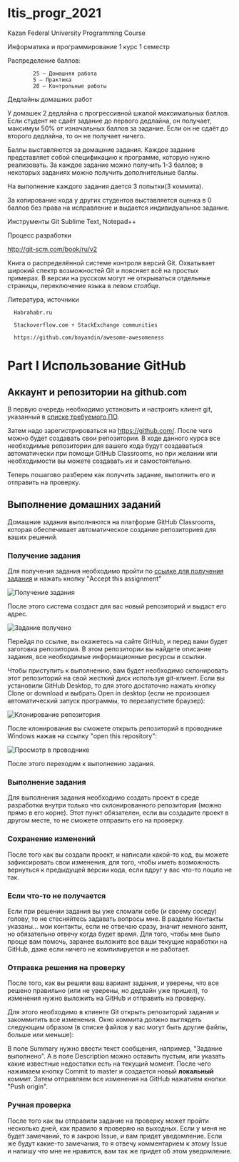 # Itis_progr_2021

Kazan Federal University Programming Course

Информатика и программирование 1 курс 1 семестр

Распределение баллов: 

            25 — Домашняя работа
            5 — Практика
            20 — Контрольные работы


Дедлайны домашних работ



 У домашек 2 дедлайна с прогрессивной шкалой максимальных баллов. Если студент не сдаёт задание до первого дедлайна, он получает,  максимум 50% от изначальных баллов за задание.     Если он не сдаёт до второго дедлайна, то он не получает ничего. 
 
 
Баллы выставляются за домашние задания. Каждое задание представляет собой спецификацию к программе, которую нужно реализовать. За каждое задание можно получить 1-3 баллов; в некоторых заданиях можно получить дополнительные баллы.

На выполнение каждого задания дается 3 попытки(3 коммита).

За копирование кода у других студентов выставляется оценка в 0 баллов без права на исправление и выдается индивидуальное задание.
 
  
   
  
  
  
  Инструменты
  Git
  Sublime Text, Notepad++
  
  
  
  
  
  
  
  
  
Процесс разработки

http://git-scm.com/book/ru/v2

Книга о распределённой системе контроля версий Git. Охватывает широкий спектр возможностей Git и поясняет всё на простых примерах. В версии на русском могут не открываться отдельные страницы, переключение языка в левом столбце.  
  
  
  
  Литература, источники

      Habrahabr.ru
      
      Stackoverflow.com + StackExchange communities
      
      https://github.com/bayandin/awesome-awesomeness



Part I
Использование GitHub
====================

Аккаунт и репозитории на github.com
-----------------------------------

В первую очередь необходимо установить и настроить клиент git, указанный в [списке требуемого ПО](software.md).


Затем надо зарегистрироваться на https://github.com/. После чего можно будет создавать свои репозитории. В ходе данного курса все необходимые репозитории для вашего кода будут создаваться автоматически при помощи GitHub Classrooms, но при желании или необходимости вы можете создавать их и самостоятельно.

Теперь пошагово разберем как получить задание, выполнить его и отправить на проверку.


Выполнение домашних заданий
---------------------------

Домашние задания выполняются на платформе GitHub Classrooms, которая обеспечивает автоматическое создание репозиториев для ваших решений. 

### Получение задания

Для получения задания необходимо пройти по [ссылке для получения задания](README.md#Ссылки-для-получения-домашних-заданий) и нажать кнопку "Accept this assignment"

![Получение задания](img/accept_assignment.png?raw=true "Получение задания")

После этого система создаст для вас новый репозиторий и выдаст его адрес. 

![Задание получено](img/accepted_assignment.png?raw=true "Задание получено")

Перейдя по ссылке, вы окажетесь на сайте GitHub, и перед вами будет заготовка репозитория. В этом репозитории вы найдете описание задания, все необходимые информационные ресурсы и ссылки. 

Чтобы приступить к выполнению, вам будет необходимо склонировать этот репозиторий на свой жесткий диск используя git-клиент.
Если вы установили GitHub Desktop, то для этого достаточно нажать кнопку Clone or download и выбрать Open in desktop (если не произошел автоматический запуск программы, то перезапустите браузер):

![Клонирование репозитория](img/open_in_desktop.png?raw=true "Клонирование репозитория")

После клонирования вы сможете открыть репозиторий в проводнике Windows нажав на ссылку "open this repository":

![Просмотр в проводнике](img/open_in_explorer.png?raw=true "Просмотр в проводнике")

После этого переходим к выполнению задания.

### Выполнение задания

Для выполнения задания необходимо создать проект в среде разработки внутри только что склонированного репозитория (можно прямо в его корне). Этот пункт обязателен, если вы создадите проект в другом месте, то не сможете отправить его на проверку.



### Сохранение изменений

После того как вы создали проект, и написали какой-то код, вы можете зафиксировать свои изменения, для того, чтобы иметь возможность вернуться к предыдущей версии кода, если вдруг у вас что-то пошло не так. 


### Если что-то не получается

Если при решении задания вы уже сломали себе (и своему соседу) голову, то не стесняйтесь задавать вопросы мне. В разделе Контакты указаны... мои контакты, если не отвечаю сразу, значит немного занят, но обязательно отвечу когда будет время. Для того, чтобы мне было проще вам помочь, заранее выложите все ваши текущие наработки на GitHub, даже если ничего не компилируется и не работает.

### Отправка решения на проверку

После того, как вы решили ваш вариант задания, и уверены, что все решено правильно (или не уверены, но дедлайн уже пришел), то изменения нужно выложить на GitHub и отправить на проверку.

Для этого необходимо в клиенте Git открыть репозиторий задания и закоммитить все изменения. Окно коммита должно выглядеть следующим образом (в списке файлов у вас могут быть другие файлы, больше или меньше):



В поле Summary нужно ввести текст сообщения, например, "Задание выполнено". А в поле Description можно оставить пустым, или указать какие известные недостатки есть на текущий момент. После чего нажимаем кнопку Commit to master и создается новый **локальный** коммит. Затем отправляем все изменения на GitHub нажатием кнопки "Push origin".


### Ручная проверка

После того как вы отправили задание на проверку может пройти несколько дней, как правило я проверяю на выходных. Если у меня не будет замечаний, то я закрою Issue, и вам придет уведомление. Если же будут какие-то замечания, то я отвечу комментарием к этому Issue и напишу что мне не нравится, вам так же придет об этом уведомление.

